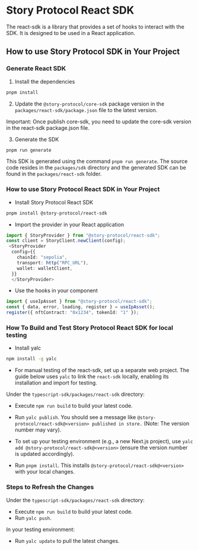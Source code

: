 # Story Protocol React SDK

The react-sdk is a library that provides a set of hooks to interact with the SDK. It is designed to be used in a React application.

## How to use Story Protocol SDK in Your Project

### Generate React SDK

1. Install the dependencies

```bash
pnpm install
```

2. Update the `@story-protocol/core-sdk` package version in the `packages/react-sdk/package.json` file to the latest version.

Important: Once publish core-sdk, you need to update the core-sdk version in the react-sdk package.json file.

3. Generate the SDK

```bash
pnpm run generate
```

This SDK is generated using the command `pnpm run generate`. The source code resides in the `packages/sdk` directory and the generated SDK can be found in the `packages/react-sdk` folder.

### How to use Story Protocol React SDK in Your Project

- Install Story Protocol React SDK

```bash
pnpm install @story-protocol/react-sdk
```

- Import the provider in your React application

```typescript
import { StoryProvider } from "@story-protocol/react-sdk";
const client = StoryClient.newClient(config);
 <StoryProvider
  config={{
    chainId: "sepolia",
    transport: http("RPC_URL"),
    wallet: walletClient,
  }}
  </StoryProvider>
```

- Use the hooks in your component

```typescript
import { useIpAsset } from "@story-protocol/react-sdk";
const { data, error, loading, register } = useIpAsset();
register({ nftContract: "0x1234", tokenId: "1" });
```

### How To Build and Test Story Protocol React SDK for local testing

- Install yalc

```bash
npm install -g yalc
```

- For manual testing of the react-sdk, set up a separate web project. The guide below uses `yalc` to link the `react-sdk` locally, enabling its installation and import for testing.

Under the `typescript-sdk/packages/react-sdk` directory:

- Execute `npm run build` to build your latest code.
- Run `yalc publish`. You should see a message like `@story-protocol/react-sdk@<version> published in store.` (Note: The version number may vary).
- To set up your testing environment (e.g., a new Next.js project), use `yalc add @story-protocol/react-sdk@<version>` (ensure the version number is updated accordingly).

- Run `pnpm install`. This installs `@story-protocol/react-sdk@<version>` with your local changes.

### Steps to Refresh the Changes

Under the `typescript-sdk/packages/react-sdk` directory:

- Execute `npm run build` to build your latest code.
- Run `yalc push`.

In your testing environment:

- Run `yalc update` to pull the latest changes.
